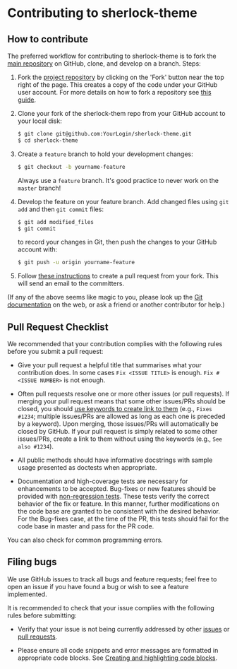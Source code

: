
Contributing to sherlock-theme
============================

How to contribute
-----------------

The preferred workflow for contributing to sherlock-theme is to fork the
[main repository](https://github.com/openwisdom/sherlock-theme/) on
GitHub, clone, and develop on a branch. Steps:

1. Fork the [project repository](https://github.com/openwisdom/sherlock-theme/)
   by clicking on the 'Fork' button near the top right of the page. This creates
   a copy of the code under your GitHub user account. For more details on
   how to fork a repository see [this guide](https://help.github.com/articles/fork-a-repo/).

2. Clone your fork of the sherlock-them repo from your GitHub account to your local disk:

   ```bash
   $ git clone git@github.com:YourLogin/sherlock-theme.git
   $ cd sherlock-theme
   ```

3. Create a ``feature`` branch to hold your development changes:

   ```bash
   $ git checkout -b yourname-feature
   ```

   Always use a ``feature`` branch. It's good practice to never work on the ``master`` branch!

4. Develop the feature on your feature branch. Add changed files using ``git add`` and then ``git commit`` files:

   ```bash
   $ git add modified_files
   $ git commit
   ```

   to record your changes in Git, then push the changes to your GitHub account with:

   ```bash
   $ git push -u origin yourname-feature
   ```

5. Follow [these instructions](https://help.github.com/articles/creating-a-pull-request-from-a-fork)
to create a pull request from your fork. This will send an email to the committers.

(If any of the above seems like magic to you, please look up the
[Git documentation](https://git-scm.com/documentation) on the web, or ask a friend or another contributor for help.)


Pull Request Checklist
----------------------

We recommended that your contribution complies with the
following rules before you submit a pull request:

-  Give your pull request a helpful title that summarises what your
   contribution does. In some cases `Fix <ISSUE TITLE>` is enough.
   `Fix #<ISSUE NUMBER>` is not enough.

-  Often pull requests resolve one or more other issues (or pull requests).
   If merging your pull request means that some other issues/PRs should
   be closed, you should
   [use keywords to create link to them](https://github.com/blog/1506-closing-issues-via-pull-requests/)
   (e.g., `Fixes #1234`; multiple issues/PRs are allowed as long as each one
   is preceded by a keyword). Upon merging, those issues/PRs will
   automatically be closed by GitHub. If your pull request is simply related
   to some other issues/PRs, create a link to them without using the keywords
   (e.g., `See also #1234`).

-  All public methods should have informative docstrings with sample
   usage presented as doctests when appropriate.

-  Documentation and high-coverage tests are necessary for enhancements to be
   accepted. Bug-fixes or new features should be provided with 
   [non-regression tests](https://en.wikipedia.org/wiki/Non-regression_testing).
   These tests verify the correct behavior of the fix or feature. In this
   manner, further modifications on the code base are granted to be consistent
   with the desired behavior.
   For the Bug-fixes case, at the time of the PR, this tests should fail for
   the code base in master and pass for the PR code.

You can also check for common programming errors.

Filing bugs
-----------
We use GitHub issues to track all bugs and feature requests; feel free to
open an issue if you have found a bug or wish to see a feature implemented.

It is recommended to check that your issue complies with the
following rules before submitting:

-  Verify that your issue is not being currently addressed by other
   [issues](https://github.com/openwisdom/sherlock-theme/issues?q=)
   or [pull requests](https://github.com/openwisdom/sherlock-theme/pulls?q=).

-  Please ensure all code snippets and error messages are formatted in
   appropriate code blocks.
   See [Creating and highlighting code blocks](https://help.github.com/articles/creating-and-highlighting-code-blocks).
